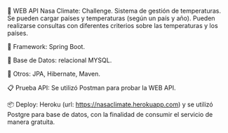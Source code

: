 🚀 WEB API Nasa Climate: Challenge. Sistema de gestión de temperaturas. Se pueden cargar países y temperaturas (según un país y año). Pueden realizarse consultas con diferentes criterios sobre las temperaturas y los países.

🚀 Framework: Spring Boot.

🚀 Base de Datos: relacional MYSQL.

🔧 Otros: JPA, Hibernate, Maven.

📋 Prueba API: Se utilizó Postman para probar la WEB API.

📦 Deploy: Heroku (url: https://nasaclimate.herokuapp.com) y se utilizó Postgre para base de datos, con la finalidad de consumir el servicio de manera gratuita.
